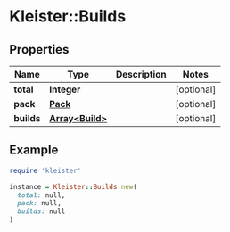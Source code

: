 # Kleister::Builds

## Properties

| Name | Type | Description | Notes |
| ---- | ---- | ----------- | ----- |
| **total** | **Integer** |  | [optional] |
| **pack** | [**Pack**](Pack.md) |  | [optional] |
| **builds** | [**Array&lt;Build&gt;**](Build.md) |  | [optional] |

## Example

```ruby
require 'kleister'

instance = Kleister::Builds.new(
  total: null,
  pack: null,
  builds: null
)
```

